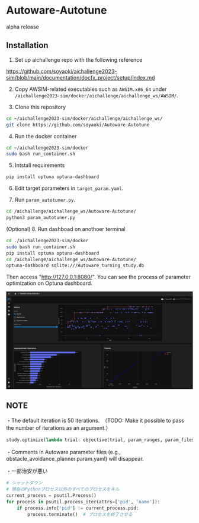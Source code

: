 # Autoware-Autotune

alpha release


## Installation

1. Set up aichallenge repo with the following reference

  https://github.com/soyaoki/aichallenge2023-sim/blob/main/documentation/docfx_project/setup/index.md

2. Copy AWSIM-related executables such as `AWSIM.x86_64` under `/aichallenge2023-sim/docker/aichallenge/aichallenge_ws/AWSIM/`.

3. Clone this repository

```bash
cd ~/aichallenge2023-sim/docker/aichallenge/aichallenge_ws/
git clone https://github.com/soyaoki/Autoware-Autotune
```

4. Run the docker container

```bash
cd ~/aichallenge2023-sim/docker
sudo bash run_container.sh
```

5. Intstall requirements

```bash
pip install optuna optuna-dashboard
```

6. Edit target parameters in `target_param.yaml`.

7. Run `param_autotuner.py`.

```bash
cd /aichallenge/aichallenge_ws/Autoware-Autotune/
python3 param_autotuner.py 
```
(Optional) 8. Run dashboad on anothoer terminal

```bash
cd ./aichallenge2023-sim/docker
sudo bash run_container.sh
pip install optuna optuna-dashboard
cd /aichallenge/aichallenge_ws/Autoware-Autotune/
optuna-dashboard sqlite:///Autoware_turning_study.db
```

Then access "http://127.0.0.1:8080/". You can see the process of parameter optimization on Optuna dashboard.

![](dashboard-example.png)

## NOTE

・The default iteration is 50 iterations.　（TODO: Make it possible to pass the number of iterations as an argument.）

```python
study.optimize(lambda trial: objective(trial, param_ranges, param_files, target_param), n_trials=50)
```
・Comments in Autoware parameter files (e.g., obstacle_avoidance_planner.param.yaml) will disappear.

・一部治安が悪い
```python
# シャットダウン
# 現在のPythonプロセス以外のすべてのプロセスをキル
current_process = psutil.Process()
for process in psutil.process_iter(attrs=['pid', 'name']):
    if process.info['pid'] != current_process.pid:
        process.terminate()  # プロセスを終了させる
```
